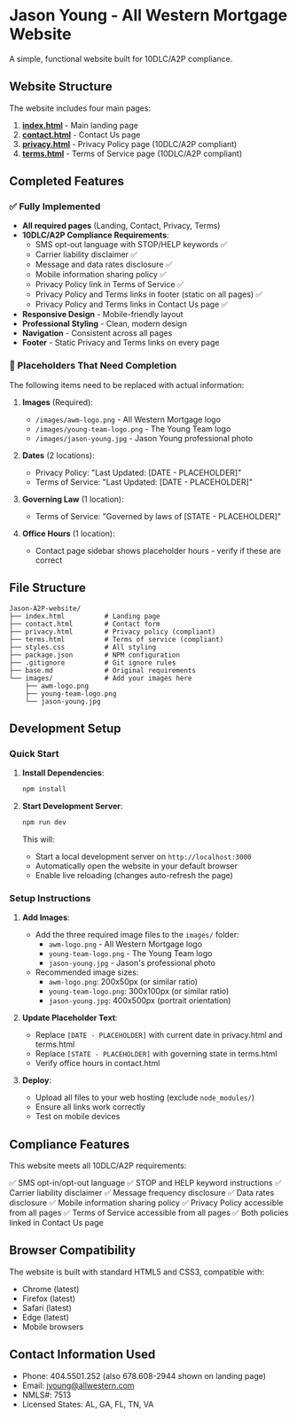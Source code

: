 # Jason Young - All Western Mortgage Website

A simple, functional website built for 10DLC/A2P compliance.

## Website Structure

The website includes four main pages:

1. **[index.html](index.html)** - Main landing page
2. **[contact.html](contact.html)** - Contact Us page
3. **[privacy.html](privacy.html)** - Privacy Policy page (10DLC/A2P compliant)
4. **[terms.html](terms.html)** - Terms of Service page (10DLC/A2P compliant)

## Completed Features

### ✅ Fully Implemented

- **All required pages** (Landing, Contact, Privacy, Terms)
- **10DLC/A2P Compliance Requirements**:
  - SMS opt-out language with STOP/HELP keywords ✅
  - Carrier liability disclaimer ✅
  - Message and data rates disclosure ✅
  - Mobile information sharing policy ✅
  - Privacy Policy link in Terms of Service ✅
  - Privacy Policy and Terms links in footer (static on all pages) ✅
  - Privacy Policy and Terms links in Contact Us page ✅
- **Responsive Design** - Mobile-friendly layout
- **Professional Styling** - Clean, modern design
- **Navigation** - Consistent across all pages
- **Footer** - Static Privacy and Terms links on every page

### 📝 Placeholders That Need Completion

The following items need to be replaced with actual information:

1. **Images** (Required):
   - `/images/awm-logo.png` - All Western Mortgage logo
   - `/images/young-team-logo.png` - The Young Team logo
   - `/images/jason-young.jpg` - Jason Young professional photo

2. **Dates** (2 locations):
   - Privacy Policy: "Last Updated: [DATE - PLACEHOLDER]"
   - Terms of Service: "Last Updated: [DATE - PLACEHOLDER]"

3. **Governing Law** (1 location):
   - Terms of Service: "Governed by laws of [STATE - PLACEHOLDER]"

4. **Office Hours** (1 location):
   - Contact page sidebar shows placeholder hours - verify if these are correct

## File Structure

```
Jason-A2P-website/
├── index.html          # Landing page
├── contact.html        # Contact form
├── privacy.html        # Privacy policy (compliant)
├── terms.html          # Terms of service (compliant)
├── styles.css          # All styling
├── package.json        # NPM configuration
├── .gitignore          # Git ignore rules
├── base.md             # Original requirements
└── images/             # Add your images here
    ├── awm-logo.png
    ├── young-team-logo.png
    └── jason-young.jpg
```

## Development Setup

### Quick Start

1. **Install Dependencies**:
   ```bash
   npm install
   ```

2. **Start Development Server**:
   ```bash
   npm run dev
   ```

   This will:
   - Start a local development server on `http://localhost:3000`
   - Automatically open the website in your default browser
   - Enable live reloading (changes auto-refresh the page)

### Setup Instructions

1. **Add Images**:
   - Add the three required image files to the `images/` folder:
     - `awm-logo.png` - All Western Mortgage logo
     - `young-team-logo.png` - The Young Team logo
     - `jason-young.jpg` - Jason's professional photo
   - Recommended image sizes:
     - `awm-logo.png`: 200x50px (or similar ratio)
     - `young-team-logo.png`: 300x100px (or similar ratio)
     - `jason-young.jpg`: 400x500px (portrait orientation)

2. **Update Placeholder Text**:
   - Replace `[DATE - PLACEHOLDER]` with current date in privacy.html and terms.html
   - Replace `[STATE - PLACEHOLDER]` with governing state in terms.html
   - Verify office hours in contact.html

3. **Deploy**:
   - Upload all files to your web hosting (exclude `node_modules/`)
   - Ensure all links work correctly
   - Test on mobile devices

## Compliance Features

This website meets all 10DLC/A2P requirements:

✅ SMS opt-in/opt-out language
✅ STOP and HELP keyword instructions
✅ Carrier liability disclaimer
✅ Message frequency disclosure
✅ Data rates disclosure
✅ Mobile information sharing policy
✅ Privacy Policy accessible from all pages
✅ Terms of Service accessible from all pages
✅ Both policies linked in Contact Us page

## Browser Compatibility

The website is built with standard HTML5 and CSS3, compatible with:
- Chrome (latest)
- Firefox (latest)
- Safari (latest)
- Edge (latest)
- Mobile browsers

## Contact Information Used

- Phone: 404.5501.252 (also 678.608-2944 shown on landing page)
- Email: jyoung@allwestern.com
- NMLS#: 7513
- Licensed States: AL, GA, FL, TN, VA
